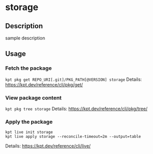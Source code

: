 # storage

## Description
sample description

## Usage

### Fetch the package
`kpt pkg get REPO_URI[.git]/PKG_PATH[@VERSION] storage`
Details: https://kpt.dev/reference/cli/pkg/get/

### View package content
`kpt pkg tree storage`
Details: https://kpt.dev/reference/cli/pkg/tree/

### Apply the package
```
kpt live init storage
kpt live apply storage --reconcile-timeout=2m --output=table
```
Details: https://kpt.dev/reference/cli/live/
